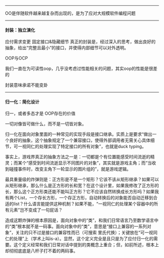 

---

OO是伴随软件越来越复杂而出现的，是为了应对大规模软件编程问题

---

#### 封装：独立演化

应付需求变更
固定接口&隐藏细节
真正的封装是，经过深入的思考，做出良好的抽象，给出“完整且最小”的接口，并使得内部细节可以对外透明。

OOP与OCP

我们一直在为可读性oop，几乎没考虑过性能相关的问题，其实oop的性能是很差的

封装意味承诺不能变卦



---

#### 归一化：简化设计

归一，或者多态才是OOP存在的价值

一切对像皆可做什么，而不是一切皆对象。

归一化在面向对象里面的一种常见的实现手段是接口继承。实质上是要求“做出一个良好的抽象，这个抽象规定了一个兼容接口，使得外部调用者无需关心具体细节，可一视同仁的处理实现了特定接口的所有对象”，也就是duck typing。

事实上，游戏界真正的抽象方法之一是：一切都是个有位置能感受时间流逝的精灵；而某个“感受到时间流逝显示不同图片的对象”，其实就是游戏主角；而“当收到碰撞事件时，改变主角下一轮显示的图片组的”，就是游戏逻辑。

最具重量级的炸弹则是：正方形是不是一个矩形？它该不该从矩形继承？如果可以从矩形继承，那么什么是正方形的长和宽？在这个设计里，如果我修改了正方形的长，那么这个正方形类还能不能叫正方形？它不应该自然转换成长方形吗？如果我有两个List，一个存长方形，一个存正方形，自动转换后的对象能否自动迁移到合适的list？什么语言能提供这种机制？如果不能，“一视同仁的处理某个容器中的所有元素”岂不变成了一句屁话？

造成这颗炸弹的根本原因是，面向对象中的“类”，和我们日常语言乃至数学语言中的“类”根本就不是一码事。面向对象中的“类”，意思是“接口上兼容的一系列对象”，关注的只不过是接口的兼容性而已（可搜索 里氏代换）；关键放在“可一视同仁的处理”上（学术上叫is-a）。显然，这个定义完全是且只是为了应付归一化的需要。这个定义经常和我们日常对话中提到的类概念上重合；但，如前所述，根本上却彻彻底底是八杆子打不着的两码事。



